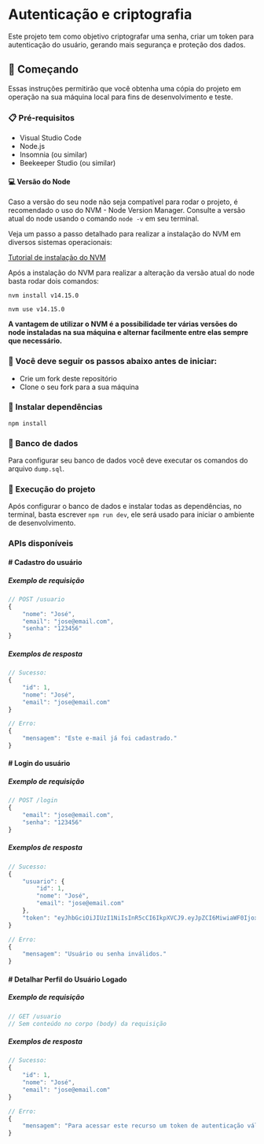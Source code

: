 # Autenticação e criptografia 

Este projeto tem como objetivo criptografar uma senha, criar um token para autenticação do usuário, gerando mais segurança e proteção dos dados.

## :rocket: Começando 

Essas instruções permitirão que você obtenha uma cópia do projeto em operação na sua máquina local para fins de desenvolvimento e teste.

###  📋 Pré-requisitos  

 - Visual Studio Code
 - Node.js
 - Insomnia (ou similar)
 - Beekeeper Studio (ou similar)

#### :computer: Versão do Node

Caso a versão do seu node não seja compatível para rodar o projeto, é recomendado o uso do NVM - Node Version Manager. 
Consulte a versão atual do node usando o comando `node -v` em seu terminal.

Veja um passo a passo detalhado para realizar a instalação do NVM em diversos sistemas operacionais: 

[Tutorial de instalação do NVM](https://www.treinaweb.com.br/blog/instalando-e-gerenciando-varias-versoes-do-node-js-com-nvm)

Após a instalação do NVM para realizar a alteração da versão atual do node basta rodar dois comandos: 

```shell
nvm install v14.15.0

nvm use v14.15.0
```

**A vantagem de utilizar o NVM é a possibilidade ter várias versões do node instaladas na sua máquina e alternar facilmente entre elas sempre que necessário.**

### 🔧 Você deve seguir os passos abaixo antes de iniciar:

 - Crie um fork deste repositório
 - Clone o seu fork para a sua máquina

### 🔧 Instalar dependências

```shell
npm install
```

### :file_folder: Banco de dados

Para configurar seu banco de dados você deve executar os comandos do arquivo `dump.sql`.

### :space_invader: Execução do projeto

Após configurar o banco de dados e instalar todas as dependências, no terminal, basta escrever `npm run dev`, ele será usado para iniciar o ambiente de desenvolvimento.

### APIs disponíveis 

#### # Cadastro do usuário

##### **Exemplo de requisição**

```javascript
// POST /usuario
{
    "nome": "José",
    "email": "jose@email.com",
    "senha": "123456"
}
```

##### **Exemplos de resposta**

```javascript
// Sucesso:
{
    "id": 1,
    "nome": "José",
    "email": "jose@email.com"
}

// Erro:
{
    "mensagem": "Este e-mail já foi cadastrado."
}
```

#### # Login do usuário

##### **Exemplo de requisição**

```javascript
// POST /login
{
    "email": "jose@email.com",
    "senha": "123456"
}
```

##### **Exemplos de resposta**

```javascript
// Sucesso:
{
    "usuario": {
        "id": 1,
        "nome": "José",
        "email": "jose@email.com"
    },
    "token": "eyJhbGciOiJIUzI1NiIsInR5cCI6IkpXVCJ9.eyJpZCI6MiwiaWF0IjoxNjIzMjQ5NjIxLCJleHAiOjE2MjMyNzg0MjF9.KLR9t7m_JQJfpuRv9_8H2-XJ92TSjKhGPxJXVfX6wBI"
}

// Erro:
{
    "mensagem": "Usuário ou senha inválidos."
}
```


#### # Detalhar Perfil do Usuário Logado 

##### **Exemplo de requisição**

```javascript
// GET /usuario
// Sem conteúdo no corpo (body) da requisição
```

##### **Exemplos de resposta**

```javascript
// Sucesso:
{
    "id": 1,
    "nome": "José",
    "email": "jose@email.com"
}

// Erro:
{
    "mensagem": "Para acessar este recurso um token de autenticação válido deve ser enviado."
}
```


 
